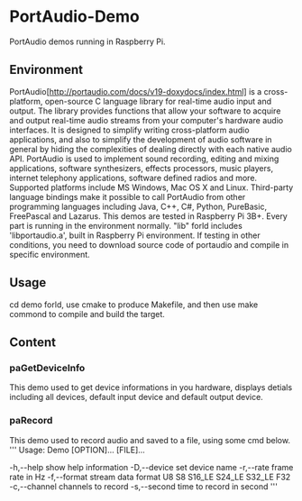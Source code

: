 # PortAudio-Demo
PortAudio demos running in Raspberry Pi.
## Environment
PortAudio[http://portaudio.com/docs/v19-doxydocs/index.html] is a cross-platform, open-source C language library for real-time audio input and output. The library provides functions that allow your software to acquire and output real-time audio streams from your computer's hardware audio interfaces. It is designed to simplify writing cross-platform audio applications, and also to simplify the development of audio software in general by hiding the complexities of dealing directly with each native audio API. PortAudio is used to implement sound recording, editing and mixing applications, software synthesizers, effects processors, music players, internet telephony applications, software defined radios and more. Supported platforms include MS Windows, Mac OS X and Linux. Third-party language bindings make it possible to call PortAudio from other programming languages including Java, C++, C#, Python, PureBasic, FreePascal and Lazarus. 
This demos are tested in Raspberry Pi 3B+. Every part is running in the environment normally. "lib" forld includes 'libportaudio.a', built in Raspberry Pi environment. If testing in other conditions, you need to download source code of portaudio and compile in specific environment.
## Usage
cd demo forld, use cmake to produce Makefile, and then use make commond to compile and build the target.
## Content
### paGetDeviceInfo
This demo used to get device informations in you hardware, displays detials including all devices, default input device and default output device.
### paRecord
This demo used to record audio and saved to a file, using some cmd below.
'''
Usage: Demo [OPTION]... [FILE]...

-h,--help      show help information
-D,--device    set device name
-r,--rate      frame rate in Hz
-f,--format    stream data format
               U8 S8 S16_LE S24_LE S32_LE F32
-c,--channel   channels to record
-s,--second    time to record in second
'''

